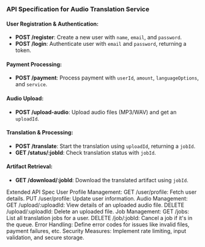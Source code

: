 ### API Specification for Audio Translation Service

#### User Registration & Authentication:
- **POST /register**: Create a new user with `name`, `email`, and `password`.
- **POST /login**: Authenticate user with `email` and `password`, returning a token.

#### Payment Processing:
- **POST /payment**: Process payment with `userId`, `amount`, `languageOptions`, and `service`.

#### Audio Upload:
- **POST /upload-audio**: Upload audio files (MP3/WAV) and get an `uploadId`.

#### Translation & Processing:
- **POST /translate**: Start the translation using `uploadId`, returning a `jobId`.
- **GET /status/:jobId**: Check translation status with `jobId`.

#### Artifact Retrieval:
- **GET /download/:jobId**: Download the translated artifact using `jobId`.

Extended API Spec
User Profile Management:
GET /user/profile: Fetch user details.
PUT /user/profile: Update user information.
Audio Management:
GET /upload/:uploadId: View details of an uploaded audio file.
DELETE /upload/:uploadId: Delete an uploaded file.
Job Management:
GET /jobs: List all translation jobs for a user.
DELETE /job/:jobId: Cancel a job if it's in the queue.
Error Handling:
Define error codes for issues like invalid files, payment failures, etc.
Security Measures:
Implement rate limiting, input validation, and secure storage.
